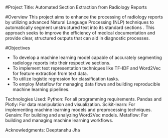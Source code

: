 #Project Title: Automated Section Extraction from Radiology Reports

#Overview
This project aims to enhance the processing of radiology reports by utilizing advanced Natural Language Processing (NLP) techniques to automatically segment unstructured text into its standard sections . This approach seeks to improve the efficiency of medical documentation and provide clear, structured outputs that can aid in diagnostic processes.

#Objectives
- To develop a machine learning model capable of accurately segmenting radiology reports into their respective sections.
- To implement text representation techniques like TF-IDF and Word2Vec for feature extraction from text data.
- To utilize logistic regression for classification tasks.
- To employ Metaflow for managing data flows and building reproducible machine learning pipelines.

Technologies Used:
Python: For all programming requirements.
Pandas and Plotly: For data manipulation and visualization.
Scikit-learn: For implementing machine learning models and preprocessing techniques.
Gensim: For building and analyzing Word2Vec models.
Metaflow: For building and managing machine learning workflows.

Acknowledgments:
Deeptanshu Jha
